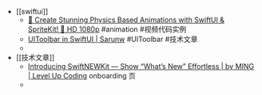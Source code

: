 - [[swiftui]]
	- [🎨 Create Stunning Physics Based Animations with SwiftUI & SpriteKit! 🚀   HD 1080p](https://www.youtube.com/watch?v=d7oWIv2JjG8) #animation #视频代码实例
	- [UIToolbar in SwiftUI | Sarunw](https://sarunw.com/posts/uitoolbar-in-swiftui/) #UIToolbar #技术文章
	-
- [[技术文章]]
	- [Introducing SwiftNEWKit — Show “What’s New” Effortless | by MING | Level Up Coding](https://levelup.gitconnected.com/introducing-swiftnewkit-show-whats-new-effortless-53850fefa8a5) onboarding 页
	-